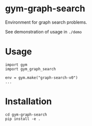 
# gym-graph-search

Environment for graph search problems.

See demonstration of usage in `./demo`

# Usage

```
import gym
import gym_graph_search

env = gym.make("graph-search-v0")
...
```

# Installation

```
cd gym-graph-search
pip install -e .
```




